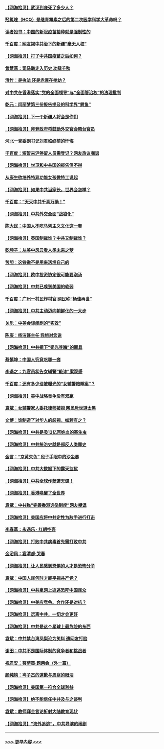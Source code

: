 #### [【网海拾贝】武汉到底死了多少人？](../pages/nsc993/n12863707.md?t=04080652) 
#### [羟氯喹（HCQ）是继青霉素之后的第二次医学科学大革命吗？](../pages/nsc993/n12638564.md?t=04080652) 
#### [读者投书：中国的新冠疫苗接种就是强制性的](../pages/nsc993/n12859932.md?t=04080652) 
#### [千百度：网友揭中共治下的新疆“毫无人权”](../pages/nsc993/n12858385.md?t=04080652) 
#### [【网海拾贝】打了中共国疫苗之后如何？](../pages/nsc993/n12857866.md?t=04080652) 
#### [曾慧燕：司马璐走入历史 功载千秋](../pages/nsc993/n12856996.md?t=04080652) 
#### [清竹：是执法 还是赤匪在抢劫？](../pages/nsc993/n12856952.md?t=04080652) 
#### [对中共在香港落实“党的全面领导”与“全面管治权”的法理批判](../pages/nsc993/n12856929.md?t=04080652) 
#### [乾元：闫丽梦第三份报告提及的科学界“鳄鱼”](../pages/nsc993/n12855985.md?t=04080652) 
#### [【网海拾贝】下一个新疆人将会是你们](../pages/nsc993/n12855864.md?t=04080652) 
#### [【网海拾贝】拜登政府将鼓励外交官会晤台官员](../pages/nsc993/n12853615.md?t=04080652) 
#### [河北一党委副书记刘君临终前的忏悔](../pages/nsc993/n12849420.md?t=04080652) 
#### [千百度：短暂来沪停留人员需登记？网友热议嘲讽](../pages/nsc993/n12853497.md?t=04080652) 
#### [【网海拾贝】世卫和中共国的报告信不得](../pages/nsc993/n12850902.md?t=04080652) 
#### [从康生欲培养特异功能女孩做特工说起](../pages/nsc993/n12849289.md?t=04080652) 
#### [【网海拾贝】如果中共当家长，世界会怎样？](../pages/nsc993/n12848436.md?t=04080652) 
#### [千百度：“天灭中共千真万确！”](../pages/nsc993/n12845659.md?t=04080652) 
#### [【网海拾贝】中共外交全面“战狼化”](../pages/nsc993/n12845607.md?t=04080652) 
#### [陈大民：中国人不吃马列主义文化这一套](../pages/nsc993/n12842496.md?t=04080652) 
#### [【网海拾贝】英国制裁谁？中共又制裁谁？](../pages/nsc993/n12840909.md?t=04080652) 
#### [乾坤子：从美中风云看人类未来之梦](../pages/nsc993/n12840590.md?t=04080652) 
#### [苦胆：这铁锹不是用来活埋自己的](../pages/nsc993/n12839512.md?t=04080652) 
#### [【网海拾贝】欧中投资协定很可能要泡汤](../pages/nsc993/n12835122.md?t=04080652) 
#### [【网海拾贝】中共已嗅到美国的软弱](../pages/nsc993/n12832411.md?t=04080652) 
#### [千百度：广州一村民炸村官 网民称“杨佳再世”](../pages/nsc993/n12832380.md?t=04080652) 
#### [【网海拾贝】中共主动迈向朝鲜化的一大步](../pages/nsc993/n12829887.md?t=04080652) 
#### [关乐：中美会谈闹剧的“实效”](../pages/nsc993/n12826698.md?t=04080652) 
#### [陈康：杨洁篪主任  我想对您说](../pages/nsc993/n12826609.md?t=04080652) 
#### [【网海拾贝】中共撕下“韬光养晦”的面具](../pages/nsc993/n12826459.md?t=04080652) 
#### [蔡慎坤：中国人究竟吃哪一套](../pages/nsc993/n12826010.md?t=04080652) 
#### [李退之：九官员状告女辅警“敲诈”案观感](../pages/nsc993/n12823984.md?t=04080652) 
#### [千百度：还有多少没被曝光的“女辅警陪睡案”？](../pages/nsc993/n12822136.md?t=04080652) 
#### [【网海拾贝】美中战略竞争没有双赢](../pages/nsc993/n12822105.md?t=04080652) 
#### [袁斌：女辅警家人委托律师被拒 网民斥世道太黑](../pages/nsc993/n12822004.md?t=04080652) 
#### [文博：谁制造了对华人的歧视，如若有之？](../pages/nsc993/n12821635.md?t=04080652) 
#### [【网海拾贝】中共是吸13亿百姓血的寄生虫](../pages/nsc993/n12819191.md?t=04080652) 
#### [【网海拾贝】中共统治史就是部反人类罪史](../pages/nsc993/n12816738.md?t=04080652) 
#### [金言：“京黄失色” 段子手眼中的沙尘暴](../pages/nsc993/n12815700.md?t=04080652) 
#### [【网海拾贝】中共大数据下的露天监狱](../pages/nsc993/n12811075.md?t=04080652) 
#### [【网海拾贝】中共全球作孽遭天谴！](../pages/nsc993/n12810258.md?t=04080652) 
#### [【网海拾贝】香港唤醒了全世界](../pages/nsc993/n12809100.md?t=04080652) 
#### [袁斌：中共称“完善香港选举制度”网友嘲讽](../pages/nsc993/n12808994.md?t=04080652) 
#### [【网海拾贝】美国应将中共定性为敌手进行打击](../pages/nsc993/n12806870.md?t=04080652) 
#### [李春草：永遇乐 · 红朝空壳](../pages/nsc993/n12805365.md?t=04080652) 
#### [【网海拾贝】打败中共病毒首先需打败中共](../pages/nsc993/n12803930.md?t=04080652) 
#### [金浴凤：宴清都‧哭春](../pages/nsc993/n12801601.md?t=04080652) 
#### [【网海拾贝】让人民感到恐惧的人才是恐怖分子](../pages/nsc993/n12799347.md?t=04080652) 
#### [袁斌：中国人民何时才能平视共产党？](../pages/nsc993/n12799306.md?t=04080652) 
#### [【网海拾贝】中共拿网上追逃恐吓中国民众](../pages/nsc993/n12796905.md?t=04080652) 
#### [【网海拾贝】中美应竞争、合作还是对抗？](../pages/nsc993/n12794675.md?t=04080652) 
#### [【网海拾贝】远离中共，一切才会更好](../pages/nsc993/n12793572.md?t=04080652) 
#### [【网海拾贝】中共是这个星球上最危险的东西](../pages/nsc993/n12791400.md?t=04080652) 
#### [袁斌：中共禁台湾凤梨沦为笑料 遭网友打脸](../pages/nsc993/n12791335.md?t=04080652) 
#### [谢田：中共不是国际体制的竞争者和挑战者](../pages/nsc993/n12791212.md?t=04080652) 
#### [祝君安：菩萨蛮·题两会（外一篇）](../pages/nsc993/n12786801.md?t=04080652) 
#### [颜纯钩：岑子杰的道歉与周庭的眼泪](../pages/nsc993/n12786775.md?t=04080652) 
#### [【网海拾贝】美国第一符合全球利益](../pages/nsc993/n12786666.md?t=04080652) 
#### [【网海拾贝】绝不能信任中共及与之谈判](../pages/nsc993/n12784266.md?t=04080652) 
#### [袁斌：教师拜金言论折射大陆教育现状](../pages/nsc993/n12783868.md?t=04080652) 
#### [【网海拾贝】“海外追逃”，中共导演的闹剧](../pages/nsc993/n12781638.md?t=04080652) 

----
#### [ >>> 更早内容 <<< ](../indexes/nsc993-earlier.md)
